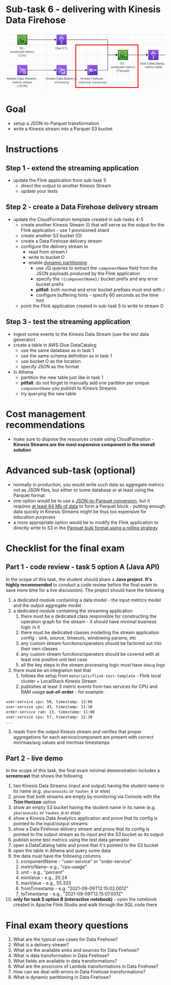 # Sub-task 6 - delivering with Kinesis Data Firehose

![](../materials/diagrams/task6-focus.png)

# Goal
* setup a JSON-to-Parquet transformation
* write a Kinesis stream into a Parquet S3 bucket

# Instructions

## Step 1 - extend the streaming application
* update the Flink application from sub-task 5
  * direct the output to another Kinesis Stream
  * update your tests

## Step 2 - create a Data Firehose delivery stream
* update the CloudFormation template created in sub-tasks 4-5
    * create another Kinesis Stream (I) that will serve as the output for the Flink application - use 1 provisioned shard
    * create another S3 bucket (O)
    * create a Data Firehose delivery stream
    * configure the delivery stream to
      * read from stream I
      * write to bucket O
      * enable [dynamic partitioning](https://docs.aws.amazon.com/firehose/latest/dev/dynamic-partitioning.html#dynamic-partitioning-s3bucketprefix)
        * use JQ queries to extract the `componentName` field from the JSON payloads produced by the Flink application
        * specify the `!{componentName}/` bucket prefix and any error bucket prefix
        * **pitfall**: both normal and error bucket prefixes must end with `/`
        * configure buffering hints - specify 60 seconds as the time hint
    * point the Flink application created in sub-task 5 to write to stream O

## Step 3 - test the streaming application
* ingest some events to the Kinesis Data Stream (use the test data generator)
* create a table in AWS Glue DataCatalog
  * use the same database as in task 1
  * use the same schema definition as in task 1
  * use bucket O as the location
  * specify JSON as the format
* in Athena
  * partition the new table just like in task 1
  * **pitfall**: do not forget to manually add one partition per unique `componentName` you publish to Kinesis Streams
  * try querying the new table

# Cost management recommendations
* make sure to dispose the resources create using CloudFormation - **Kinesis Streams are the most expensive component in the overall solution**

# Advanced sub-task (optional)
* normally in production, you would write such data as aggregate metrics not as JSON files, but either to some database or at least using the Parquet format
* one option would be to use a [JSON-to-Parquet conversion](https://docs.aws.amazon.com/firehose/latest/dev/record-format-conversion.html), but it requires [at least 64 Mb of data](https://docs.aws.amazon.com/firehose/latest/APIReference/API_ParquetSerDe.html)
to form a Parquet block - putting enough data quickly in Kinesis Streams might be thus too expensive for education purposes
* a more appropriate option would be to modify the Flink application to directly write to S3 in the [Parquet bulk format using a rolling strategy](https://nightlies.apache.org/flink/flink-docs-release-1.18/docs/connectors/datastream/filesystem/#bulk-encoded-formats)

# Checklist for the final exam

## Part 1 - code review - task 5 option A (Java API)
In the scope of this task, the student should share a **Java project**.
**It's highly recommended** to conduct a code review before the final exam to save more time for a live discussion). The project should have the following
1. a dedicated module containing a data model - the input metrics model and the output aggregate model
2. a dedicated module containing the streaming application
    1. there must be a dedicated class responsible for constructing the operation graph for the stream - it should have minimal business logic in it
    2. there must be dedicated classes modelling the stream application config - sink, source, timeouts, windowing params, etc
    3. any custom stream functions/operators should be factored out into their own classes
    4. any custom stream functions/operators should be covered with at least one positive unit test case
    5. all the key steps in the stream processing logic must have `debug` logs
3. there must be an integration test that
    1. follows the setup from `materials/flink-test-template` - Flink local cluster + LocalStack Kinesis Stream
    2. publishes at least 3 metric events from two services for CPU and RAM usage **out-of-order** - for example:
```
user-service cpu: 50, timestamp: 12:00
user-service cpu: 43, timestamp: 11:30
order-service ram: 13, timestamp: 11:00
user-service cpu: 57, timestamp: 12:30
...
```
3. reads from the output Kinesis stream and verifies that proper aggregations for each service/component are present with correct min/max/avg values and min/max timestamps

## Part 2 - live demo
In the scope of this task, the final exam minimal demonstration includes a **screencast** that shows the following
1. two Kinesis Data Streams (input and output) having the student name in its name (e.g. `ybaranouski` or `Yauhen_B` or else)
2. prove that both streams are empty by monitoring via Console with the **Trim Horizon** option
3. show an empty S3 bucket having the student name in its name (e.g. `ybaranouski` or `Yauhen_B` or else)
4. show a Kinesis Data Analytics application and prove that its config is pointed to the input/output streams
5. show a Data Firehose delivery stream and prove that its config is pointed to the output stream as its input and the S3 bucket as its output
6. publish some test metrics using the test data generator
7. open a DataCatalog table and prove that it's pointed to the S3 bucket
8. open the table in Athena and query some data
9. the data must have the following columns
   1. componentName - "user-service" or "order-service"
   2. metricName- e.g., "cpu-usage"
   3. unit - e.g., "percent"
   4. minValue - e.g., 20.24
   5. maxValue - e.g., 55.333
   6. fromTimestamp - e.g. "2021-09-09T12:15:02.001Z"
   7. toTimestamp - e.g., "2021-09-09T12:15:07.001Z"
10. **only for task 5 option B (interactive notebook)** - open the notebook created in Apache Flink Studio and walk through the SQL code there

# Final exam theory questions

1. What are the typical use cases for Data Firehose?
2. What is a delivery stream?
3. What are the available sinks and sources for Data Firehose?
4. What is data transformation in Data Firehose?
5. What fields are available in data transformations?
6. What are the pros/cons of Lambda transformations in Data Firehose?
7. How can we deal with errors in Data Firehose transformations?
8. What is dynamic partitioning in Data Firehose?
